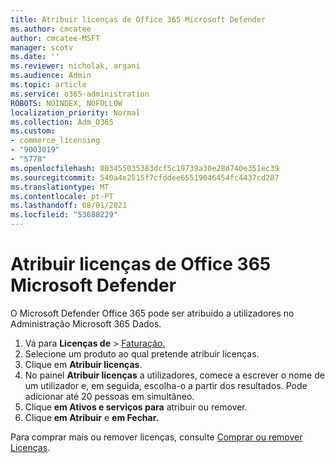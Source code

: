 ```yaml
---
title: Atribuir licenças de Office 365 Microsoft Defender
ms.author: cmcatee
author: cmcatee-MSFT
manager: scotv
ms.date: ''
ms.reviewer: nicholak, argani
ms.audience: Admin
ms.topic: article
ms.service: o365-administration
ROBOTS: NOINDEX, NOFOLLOW
localization_priority: Normal
ms.collection: Adm_O365
ms.custom:
- commerce_licensing
- "9003019"
- "5778"
ms.openlocfilehash: 803455035383dcf5c19739a30e28d740e351ec39
ms.sourcegitcommit: 540a4e2515f7cfddee65519046454fc4437cd287
ms.translationtype: MT
ms.contentlocale: pt-PT
ms.lasthandoff: 08/01/2021
ms.locfileid: "53688229"
---
```

# <a name="assign-microsoft-defender-for-office-365-licenses"></a>Atribuir licenças de Office 365 Microsoft Defender

O Microsoft Defender Office 365 pode ser atribuído a utilizadores no Administração Microsoft 365 Dados.

1. Vá para **Licenças de**  >  [Faturação.](https://go.microsoft.com/fwlink/p/?linkid=842264)
2. Selecione um produto ao qual pretende atribuir licenças.
3. Clique em **Atribuir licenças**.
4. No painel **Atribuir licenças**  a utilizadores, comece a escrever o nome de um utilizador e, em seguida, escolha-o a partir dos resultados. Pode adicionar até 20 pessoas em simultâneo.
5. Clique **em Ativos e serviços para**  atribuir ou remover.
6. Clique **em Atribuir** e **em Fechar.**

Para comprar mais ou remover licenças, consulte [Comprar ou remover Licenças](/microsoft-365/commerce/licenses/buy-licenses#buy-or-remove-licenses-for-your-business-subscription).